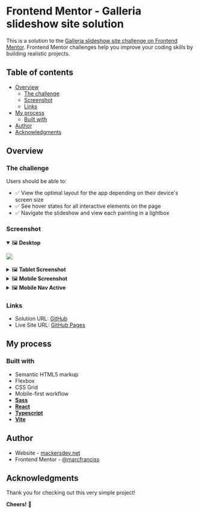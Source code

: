# Frontend Mentor - Galleria slideshow site solution

This is a solution to the [Galleria slideshow site challenge on Frontend Mentor](https://www.frontendmentor.io/challenges/galleria-slideshow-site-tEA4pwsa6). Frontend Mentor challenges help you improve your coding skills by building realistic projects.

## Table of contents

- [Overview](#overview)
  - [The challenge](#the-challenge)
  - [Screenshot](#screenshot)
  - [Links](#links)
- [My process](#my-process)
  - [Built with](#built-with)
- [Author](#author)
- [Acknowledgments](#acknowledgments)

## Overview

### The challenge

Users should be able to:

- ✅ View the optimal layout for the app depending on their device's screen size
- ✅ See hover states for all interactive elements on the page
- ✅ Navigate the slideshow and view each painting in a lightbox

### Screenshot

<details open>
<summary>🖼️ <b>Desktop</b></summary>

![](./src/assets/screenshots/desktop-screenshot.png)

</details>

<details>
<summary>🖼️ <b>Tablet Screenshot</b></summary>

![](./src/assets/screenshots/tablet-screenshot.png)

</details>

<details>
<summary>🖼️ <b>Mobile Screenshot</b></summary>

![](./src/assets/screenshots/mobile-screenshot.png)

</details>

<details>
<summary>🖼️ <b>Mobile Nav Active</b></summary>

![](./src/assets/screenshots/mobileNav-active.png)

</details>

### Links

- Solution URL: [GitHub](https://github.com/marcfranciss/Galleria-slideshow-site.git)
- Live Site URL: [GitHub Pages](https://marcfranciss.github.io/Galleria-slideshow-site)

## My process

### Built with

- Semantic HTML5 markup
- Flexbox
- CSS Grid
- Mobile-first workflow
- **[Sass](https://sass-lang.com/documentation/)**
- **[React](https://reactjs.org/)**
- **[Typescript](https://www.typescriptlang.org/docs/handbook/intro.html)**
- **[Vite](https://vitejs.dev/guide/)**

## Author

- Website - [mackersdev.net](https://www.mackersdev.net)
- Frontend Mentor - [@marcfranciss](https://www.frontendmentor.io/profile/marcfranciss)

## Acknowledgments

Thank you for checking out this very simple project!

**Cheers!** 🍻
